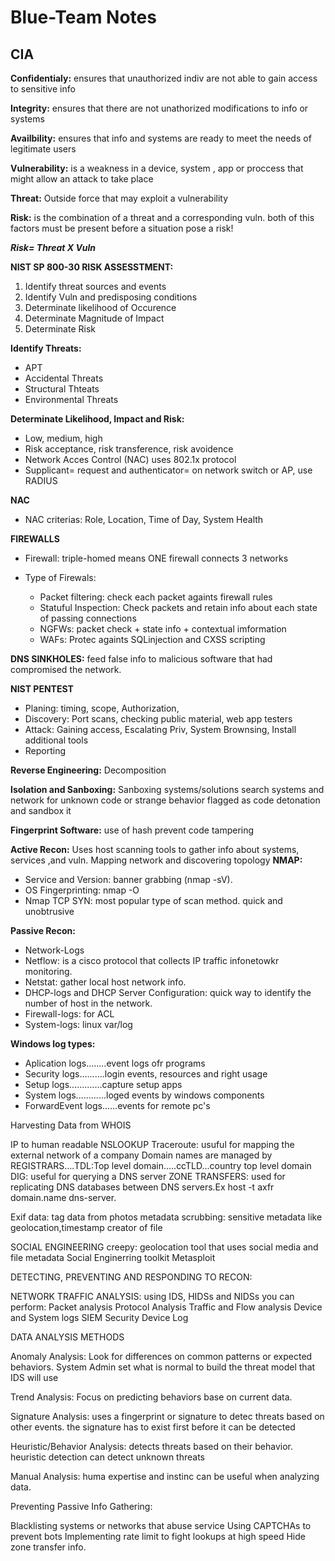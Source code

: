 # Blue-Team Notes

## CIA
**Confidentialy:** ensures that unauthorized indiv are not able to gain access to sensitive info

**Integrity:** ensures that there are not unathorized modifications to info or systems 

**Availbility:** ensures that info and systems are ready to meet the needs of legitimate users

**Vulnerability:** is a weakness in a device, system , app or proccess that might allow an attack to take place

**Threat:** Outside force that may exploit a vulnerability 

**Risk:** is the combination of a threat  and a corresponding vuln. both of this factors must be present before a situation pose a risk!

***Risk= Threat X Vuln***

**NIST SP 800-30 RISK ASSESSTMENT:**
1. Identify threat sources and events
2. Identify Vuln and predisposing conditions
3. Determinate likelihood of Occurence
4. Determinate Magnitude of Impact
5. Determinate Risk
  
**Identify Threats:**
  - APT
  - Accidental Threats
  - Structural Thteats
  - Environmental Threats

**Determinate Likelihood, Impact and Risk:**
  - Low, medium, high
  - Risk acceptance, risk transference, risk avoidence
  - Network Acces Control (NAC) uses 802.1x protocol
  - Supplicant= request and authenticator= on network switch or AP, use RADIUS
  
**NAC**
  - NAC criterias: Role, Location, Time of Day, System Health
  
**FIREWALLS**
  - Firewall: triple-homed means ONE firewall connects 3 networks
  
  - Type of Firewals:
    - Packet filtering: check each packet againts firewall rules 
    - Statuful Inspection: Check packets and retain info about each state of passing connections
    - NGFWs: packet check + state info + contextual imformation
    - WAFs: Protec againts SQLinjection  and CXSS scripting

**DNS SINKHOLES:** feed false info to malicious software that had compromised the network.

**NIST PENTEST**
  - Planing: timing, scope, Authorization, 
  - Discovery: Port scans, checking public material, web app testers
  - Attack: Gaining access, Escalating Priv, System Brownsing, Install additional tools
  - Reporting 


**Reverse Engineering:** Decomposition

**Isolation and Sanboxing:** 
Sanboxing systems/solutions search systems and network for unknown code or strange behavior flagged as code detonation and sandbox it

**Fingerprint Software:** use of hash prevent code tampering

**Active Recon:** 
Uses host scanning tools to gather info about systems, services ,and vuln. Mapping network and discovering topology 
**NMAP:**
- Service and Version: banner grabbing (nmap -sV).
- OS Fingerprinting: nmap -O
- Nmap TCP SYN: most popular type of scan method. quick and unobtrusive


**Passive Recon:**
- Network-Logs
- Netflow: is a cisco protocol that collects IP traffic infonetowkr monitoring. 
- Netstat: gather local host network info.
- DHCP-logs and DHCP Server Configuration: quick way to identify the number of host in the network.
- Firewall-logs: for ACL
- System-logs: linux var/log

**Windows log types:** 
- Aplication logs........event logs ofr programs
- Security logs..........login events, resources and right usage 
- Setup logs.............capture setup apps
- System logs............loged events by windows components
- ForwardEvent logs......events for remote pc's

Harvesting Data from WHOIS

IP to human readable NSLOOKUP
Traceroute: usuful for mapping the external network of a company
Domain names are managed by REGISTRARS....TDL:Top level domain.....ccTLD...country top level domain
DIG: useful for querying a DNS server
ZONE TRANSFERS: used for replicating DNS databases between DNS servers.Ex host -t axfr domain.name dns-server.

Exif data: tag data from photos
metadata scrubbing: sensitive metadata like geolocation,timestamp creator of file

SOCIAL ENGINEERING
creepy: geolocation tool that uses social media and file metadata 
Social Enginerring toolkit
Metasploit

DETECTING, PREVENTING AND RESPONDING TO RECON:

NETWORK TRAFFIC ANALYSIS:
using IDS, HIDSs and NIDSs you can perform:
Packet analysis
Protocol Analysis
Traffic and Flow analysis
Device and System logs
SIEM
Security Device Log

DATA ANALYSIS METHODS

Anomaly Analysis: Look for differences on common patterns or expected behaviors. System Admin set what is normal to build the threat model
that IDS will use

Trend Analysis: Focus on predicting behaviors base on current data.

Signature Analysis: uses a fingerprint or signature to detec threats based on other events. the signature has to exist first before it can be detected

Heuristic/Behavior Analysis: detects threats based on their behavior. heuristic detection can detect unknown threats

Manual Analysis: huma expertise and instinc can be useful when analyzing data.

Preventing Passive Info Gathering:

Blacklisting systems or networks that abuse service
Using CAPTCHAs to prevent bots
Implementing rate limit to fight lookups at high speed
Hide zone transfer info.


























